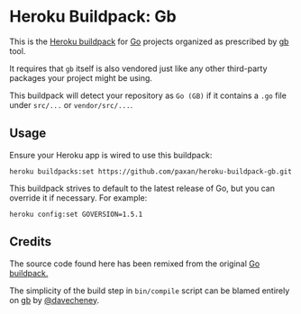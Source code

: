 # Heroku Buildpack: Gb

This is the [Heroku buildpack][buildpack] for [Go][go] projects
organized as prescribed by [gb][gb] tool.

It requires that `gb` itself is also vendored just like any other
third-party packages your project might be using.

This buildpack will detect your repository as `Go (GB)` if it
contains a `.go` file under `src/...` or `vendor/src/...`.

## Usage

Ensure your Heroku app is wired to use this buildpack:

    heroku buildpacks:set https://github.com/paxan/heroku-buildpack-gb.git

This buildpack strives to default to the latest release of Go, but you can
override it if necessary. For example:

    heroku config:set GOVERSION=1.5.1

## Credits

The source code found here has been remixed from the original
[Go buildpack.][hbgo]

The simplicity of the build step in `bin/compile` script can be blamed
entirely on [gb][gbrepo] by [@davecheney](https://github.com/davecheney).

[go]: http://golang.org/
[buildpack]: http://devcenter.heroku.com/articles/buildpacks
[gb]: http://getgb.io/
[gbrepo]: https://github.com/constabulary/gb
[hbgo]: https://github.com/heroku/heroku-buildpack-go/graphs/contributors
